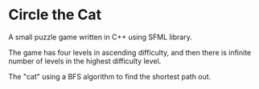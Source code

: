 # Circle the Cat

A small puzzle game written in C++ using SFML library.

The game has four levels in ascending difficulty, and then there is infinite number of levels in the highest difficulty level.

The "cat" using a BFS algorithm to find the shortest path out.
